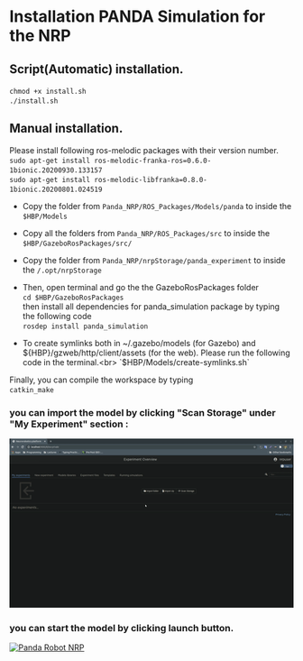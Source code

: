 # Installation PANDA Simulation for the NRP

## Script(Automatic) installation.
`chmod +x install.sh ` <br>
`./install.sh ` <br>

## Manual installation.
Please install following ros-melodic packages with their version number.<br>
`sudo apt-get install ros-melodic-franka-ros=0.6.0-1bionic.20200930.133157`<br>
`sudo apt-get install ros-melodic-libfranka=0.8.0-1bionic.20200801.024519` <br>


- Copy the folder from `Panda_NRP/ROS_Packages/Models/panda` to inside the `$HBP/Models` <br>
- Copy all the folders from `Panda_NRP/ROS_Packages/src` to inside the `$HBP/GazeboRosPackages/src/` <br>
- Copy the folder from `Panda_NRP/nrpStorage/panda_experiment` to inside the `/.opt/nrpStorage` <br>

- Then, open terminal and go the the GazeboRosPackages folder <br>
`cd $HBP/GazeboRosPackages`<br>
then install all dependencies for panda_simulation package by typing the following code <br>
`rosdep install panda_simulation` <br>
- To create symlinks both in ~/.gazebo/models (for Gazebo) and ${HBP}/gzweb/http/client/assets (for the web). Please run the following code in the terminal.<br>
`$HBP/Models/create-symlinks.sh`

Finally, you can compile the workspace by typing <br>
`catkin_make`<br>


### you can import the model by clicking "Scan Storage" under "My Experiment" section : <br>

<img src="media/import_model.gif" height="300" width="600">

### you can start the model by clicking launch button. <br>
[![Panda Robot NRP](https://i9.ytimg.com/vi/e2jqCZQ20po/mq3.jpg?sqp=COC53_wF&rs=AOn4CLBk7czLU1L8cTnVZUEiSDr9ucWCEQ)](https://youtu.be/e2jqCZQ20po)


